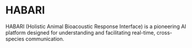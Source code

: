 # HABARI
HABARI (Holistic Animal Bioacoustic Response Interface) is a pioneering AI platform designed for understanding and facilitating real-time, cross-species communication.
